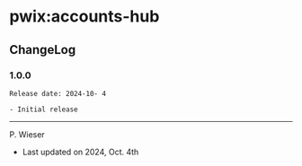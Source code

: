 # pwix:accounts-hub

## ChangeLog

### 1.0.0

    Release date: 2024-10- 4

    - Initial release

---
P. Wieser
- Last updated on 2024, Oct. 4th
